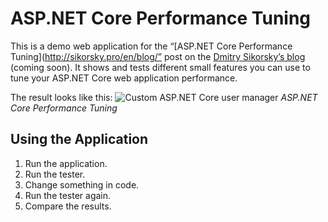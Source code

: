 # ASP.NET Core Performance Tuning
This is a demo web application for the
“[ASP.NET Core Performance Tuning](http://sikorsky.pro/en/blog/”
post on the [Dmitry Sikorsky’s blog](http://sikorsky.pro/en/blog) (coming soon).
It shows and tests different small features you can use to tune your ASP.NET Core web application performance.

The result looks like this:
![Custom ASP.NET Core user manager](http://sikorsky.pro/images/github/aspnetcore-performance-tuning/result.png)
*ASP.NET Core Performance Tuning*

## Using the Application

1. Run the application.
2. Run the tester.
3. Change something in code.
4. Run the tester again.
5. Compare the results.
